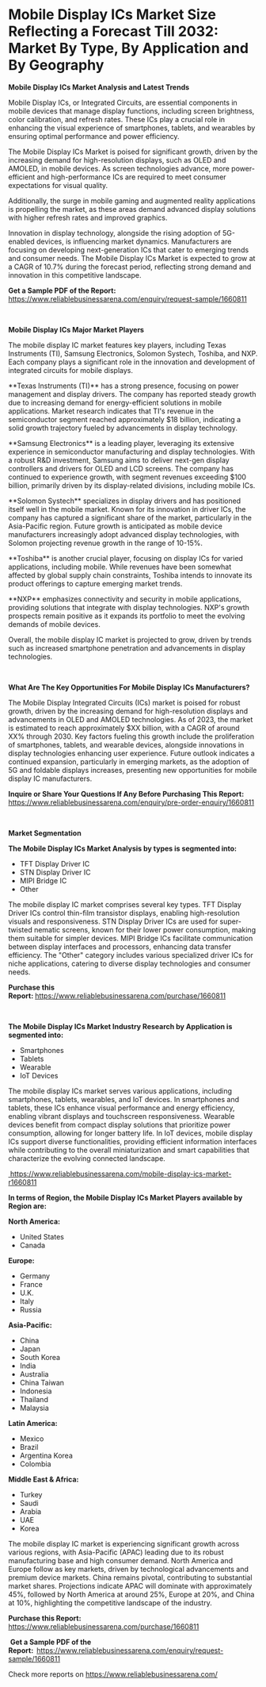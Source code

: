 <p><h1>Mobile Display ICs Market Size Reflecting a Forecast Till 2032: Market By Type, By Application and By Geography</h1></p><p><strong>Mobile Display ICs Market Analysis and Latest Trends</strong></p>
<p><p>Mobile Display ICs, or Integrated Circuits, are essential components in mobile devices that manage display functions, including screen brightness, color calibration, and refresh rates. These ICs play a crucial role in enhancing the visual experience of smartphones, tablets, and wearables by ensuring optimal performance and power efficiency.</p><p>The Mobile Display ICs Market is poised for significant growth, driven by the increasing demand for high-resolution displays, such as OLED and AMOLED, in mobile devices. As screen technologies advance, more power-efficient and high-performance ICs are required to meet consumer expectations for visual quality. </p><p>Additionally, the surge in mobile gaming and augmented reality applications is propelling the market, as these areas demand advanced display solutions with higher refresh rates and improved graphics. </p><p>Innovation in display technology, alongside the rising adoption of 5G-enabled devices, is influencing market dynamics. Manufacturers are focusing on developing next-generation ICs that cater to emerging trends and consumer needs. The Mobile Display ICs Market is expected to grow at a CAGR of 10.7% during the forecast period, reflecting strong demand and innovation in this competitive landscape.</p></p>
<p><strong>Get a Sample PDF of the Report:&nbsp;</strong> <a href="https://www.reliablebusinessarena.com/enquiry/request-sample/1660811?utm_campaign=1871&utm_medium=2&utm_source=Github&utm_content=ia&utm_term=17012025&utm_id=mobile-display-ics">https://www.reliablebusinessarena.com/enquiry/request-sample/1660811</a></p>
<p>&nbsp;</p>
<p><strong>Mobile Display ICs Major Market Players</strong></p>
<p><p>The mobile display IC market features key players, including Texas Instruments (TI), Samsung Electronics, Solomon Systech, Toshiba, and NXP. Each company plays a significant role in the innovation and development of integrated circuits for mobile displays.</p><p>**Texas Instruments (TI)** has a strong presence, focusing on power management and display drivers. The company has reported steady growth due to increasing demand for energy-efficient solutions in mobile applications. Market research indicates that TI's revenue in the semiconductor segment reached approximately $18 billion, indicating a solid growth trajectory fueled by advancements in display technology.</p><p>**Samsung Electronics** is a leading player, leveraging its extensive experience in semiconductor manufacturing and display technologies. With a robust R&D investment, Samsung aims to deliver next-gen display controllers and drivers for OLED and LCD screens. The company has continued to experience growth, with segment revenues exceeding $100 billion, primarily driven by its display-related divisions, including mobile ICs.</p><p>**Solomon Systech** specializes in display drivers and has positioned itself well in the mobile market. Known for its innovation in driver ICs, the company has captured a significant share of the market, particularly in the Asia-Pacific region. Future growth is anticipated as mobile device manufacturers increasingly adopt advanced display technologies, with Solomon projecting revenue growth in the range of 10-15%.</p><p>**Toshiba** is another crucial player, focusing on display ICs for varied applications, including mobile. While revenues have been somewhat affected by global supply chain constraints, Toshiba intends to innovate its product offerings to capture emerging market trends.</p><p>**NXP** emphasizes connectivity and security in mobile applications, providing solutions that integrate with display technologies. NXP's growth prospects remain positive as it expands its portfolio to meet the evolving demands of mobile devices.</p><p>Overall, the mobile display IC market is projected to grow, driven by trends such as increased smartphone penetration and advancements in display technologies.</p></p>
<p>&nbsp;</p>
<p><strong>What Are The Key Opportunities For Mobile Display ICs Manufacturers?</strong></p>
<p><p>The Mobile Display Integrated Circuits (ICs) market is poised for robust growth, driven by the increasing demand for high-resolution displays and advancements in OLED and AMOLED technologies. As of 2023, the market is estimated to reach approximately $XX billion, with a CAGR of around XX% through 2030. Key factors fueling this growth include the proliferation of smartphones, tablets, and wearable devices, alongside innovations in display technologies enhancing user experience. Future outlook indicates a continued expansion, particularly in emerging markets, as the adoption of 5G and foldable displays increases, presenting new opportunities for mobile display IC manufacturers.</p></p>
<p><strong>Inquire or Share Your Questions If Any Before Purchasing This Report:</strong> <a href="https://www.reliablebusinessarena.com/enquiry/pre-order-enquiry/1660811?utm_campaign=1871&utm_medium=2&utm_source=Github&utm_content=ia&utm_term=17012025&utm_id=mobile-display-ics">https://www.reliablebusinessarena.com/enquiry/pre-order-enquiry/1660811</a></p>
<p>&nbsp;</p>
<p><strong>Market Segmentation</strong></p>
<p><strong>The Mobile Display ICs Market Analysis by types is segmented into:</strong></p>
<p><ul><li>TFT Display Driver IC</li><li>STN Display Driver IC</li><li>MIPI Bridge IC</li><li>Other</li></ul></p>
<p><p>The mobile display IC market comprises several key types. TFT Display Driver ICs control thin-film transistor displays, enabling high-resolution visuals and responsiveness. STN Display Driver ICs are used for super-twisted nematic screens, known for their lower power consumption, making them suitable for simpler devices. MIPI Bridge ICs facilitate communication between display interfaces and processors, enhancing data transfer efficiency. The "Other" category includes various specialized driver ICs for niche applications, catering to diverse display technologies and consumer needs.</p></p>
<p><strong>Purchase this Report:&nbsp;</strong><a href="https://www.reliablebusinessarena.com/purchase/1660811?utm_campaign=1871&utm_medium=2&utm_source=Github&utm_content=ia&utm_term=17012025&utm_id=mobile-display-ics">https://www.reliablebusinessarena.com/purchase/1660811</a></p>
<p>&nbsp;</p>
<p><strong>The Mobile Display ICs Market Industry Research by Application is segmented into:</strong></p>
<p><ul><li>Smartphones</li><li>Tablets</li><li>Wearable</li><li>IoT Devices</li></ul></p>
<p><p>The mobile display ICs market serves various applications, including smartphones, tablets, wearables, and IoT devices. In smartphones and tablets, these ICs enhance visual performance and energy efficiency, enabling vibrant displays and touchscreen responsiveness. Wearable devices benefit from compact display solutions that prioritize power consumption, allowing for longer battery life. In IoT devices, mobile display ICs support diverse functionalities, providing efficient information interfaces while contributing to the overall miniaturization and smart capabilities that characterize the evolving connected landscape.</p></p>
<p><a href="https://www.reliablebusinessarena.com/mobile-display-ics-market-r1660811?utm_campaign=1871&utm_medium=2&utm_source=Github&utm_content=ia&utm_term=17012025&utm_id=mobile-display-ics">&nbsp;https://www.reliablebusinessarena.com/mobile-display-ics-market-r1660811</a></p>
<p><strong>In terms of Region, the Mobile Display ICs Market Players available by Region are:</strong></p>
<p>
    <p> <strong> North America: </strong>
        <ul>
            <li>United States</li>
            <li>Canada</li>
        </ul>
        </p> 
    <p> <strong> Europe: </strong>
        <ul>
            <li>Germany</li>
            <li>France</li>
            <li>U.K.</li>
            <li>Italy</li>
            <li>Russia</li>
        </ul>
        </p> 
    <p> <strong> Asia-Pacific: </strong>
        <ul>
            <li>China</li>
            <li>Japan</li>
            <li>South Korea</li>
            <li>India</li>
            <li>Australia</li>
            <li>China Taiwan</li>
            <li>Indonesia</li>
            <li>Thailand</li>
            <li>Malaysia</li>
        </ul>
        </p> 
    <p> <strong> Latin America: </strong>
        <ul>
            <li>Mexico</li>
            <li>Brazil</li>
            <li>Argentina Korea</li>
            <li>Colombia</li>
        </ul>
        </p> 
    <p> <strong> Middle East & Africa: </strong>
        <ul>
            <li>Turkey</li>
            <li>Saudi</li>
            <li>Arabia</li>
            <li>UAE</li>
            <li>Korea</li>
        </ul>
    </p>
    </p>
<p><p>The mobile display IC market is experiencing significant growth across various regions, with Asia-Pacific (APAC) leading due to its robust manufacturing base and high consumer demand. North America and Europe follow as key markets, driven by technological advancements and premium device markets. China remains pivotal, contributing to substantial market shares. Projections indicate APAC will dominate with approximately 45%, followed by North America at around 25%, Europe at 20%, and China at 10%, highlighting the competitive landscape of the industry.</p></p>
<p><strong>Purchase this Report: </strong><a href="https://www.reliablebusinessarena.com/purchase/1660811?utm_campaign=1871&utm_medium=2&utm_source=Github&utm_content=ia&utm_term=17012025&utm_id=mobile-display-ics">https://www.reliablebusinessarena.com/purchase/1660811</a></p>
<p>&nbsp;<strong>Get a Sample PDF of the Report:&nbsp;&nbsp;</strong><a href="https://www.reliablebusinessarena.com/enquiry/request-sample/1660811?utm_campaign=1871&utm_medium=2&utm_source=Github&utm_content=ia&utm_term=17012025&utm_id=mobile-display-ics">https://www.reliablebusinessarena.com/enquiry/request-sample/1660811</a></p>
<p><strong></strong></p>
<p>Check more reports on <a href="https://www.reliablebusinessarena.com/?utm_campaign=1871&utm_medium=2&utm_source=Github&utm_content=ia&utm_term=17012025&utm_id=mobile-display-ics">https://www.reliablebusinessarena.com/</a></p>